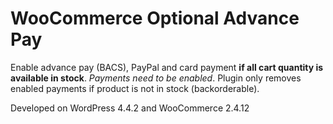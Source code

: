 # WooCommerce Optional Advance Pay

Enable advance pay (BACS), PayPal and card payment **if all cart quantity is available in stock**.
*Payments need to be enabled*. Plugin only removes enabled payments if product
is not in stock (backorderable).

Developed on WordPress 4.4.2 and WooCommerce 2.4.12
